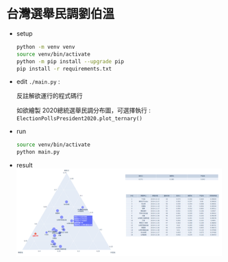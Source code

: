 # 台灣選舉民調劉伯溫


- setup
    ```bash
    python -m venv venv
    source venv/bin/activate
    python -m pip install --upgrade pip 
    pip install -r requirements.txt
    ```
- edit `./main.py` :
    
    反註解欲運行的程式碼行

    如欲繪製 2020總統選舉民調分布圖，可選擇執行 : `ElectionPollsPresident2020.plot_ternary()`

- run
    ```bash
    source venv/bin/activate
    python main.py
    ```

- result
    ![](img/220829_001237.png)